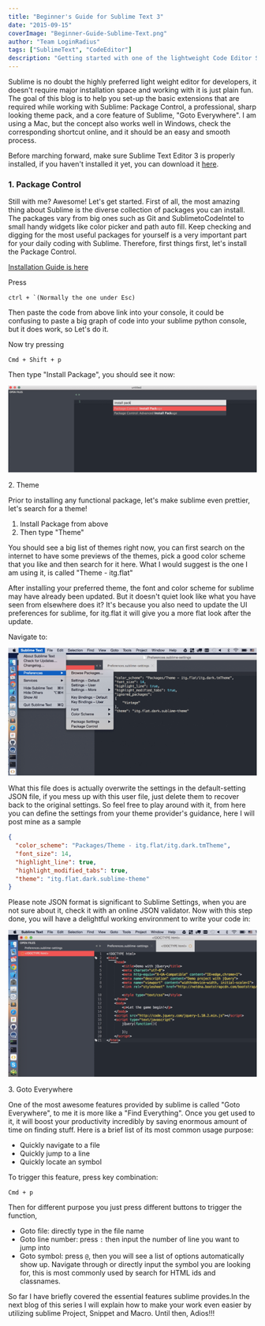 ```yaml
---
title: "Beginner's Guide for Sublime Text 3"
date: "2015-09-15"
coverImage: "Beginner-Guide-Sublime-Text.png"
author: "Team LoginRadius"
tags: ["SublimeText", "CodeEditor"]
description: "Getting started with one of the lightweight Code Editor Sublime Text and it's package control and shortcut commends"
---
```


Sublime is no doubt the highly preferred light weight editor for developers, it doesn't require major installation space and working with it is just plain fun. The goal of this blog is to help you set-up the basic extensions that are required while working with Sublime: Package Control, a professional, sharp looking theme pack, and a core feature of Sublime, "Goto Everywhere". I am using a Mac, but the concept also works well in Windows, check the corresponding shortcut online, and it should be an easy and smooth process.

Before marching forward, make sure Sublime Text Editor 3 is properly installed, if you haven't installed it yet, you can download it [here](http://www.sublimetext.com/3).

### 1\. Package Control

Still with me? Awesome! Let's get started. First of all, the most amazing thing about Sublime is the diverse collection of packages you can install. The packages vary from big ones such as Git and SublimetoCodeIntel to small handy widgets like color picker and path auto fill. Keep checking and digging for the most useful packages for yourself is a very important part for your daily coding with Sublime. Therefore, first things first, let's install the Package Control.

[Installation Guide is here](https://packagecontrol.io/installation)

Press

```
ctrl + `(Normally the one under Esc)
```

Then paste the code from above link into your console, it could be confusing to paste a big graph of code into your sublime python console, but it does work, so Let's do it.

Now try pressing

```
Cmd + Shift + p
```

Then type "Install Package", you should see it now:  

![install-package](install-package.png)

2\. Theme

Prior to installing any functional package, let's make sublime even prettier, let's search for a theme!

1. Install Package from above
2. Then type "Theme"

You should see a big list of themes right now, you can first search on the internet to have some previews of the themes, pick a good color scheme that you like and then search for it here. What I would suggest is the one I am using it, is called "Theme - itg.flat"

After installing your preferred theme, the font and color scheme for sublime may have already been updated. But it doesn't quiet look like what you have seen from elsewhere does it? It's because you also need to update the UI preferences for sublime, for itg.flat it will give you a more flat look after the update.

Navigate to:

![user-preference](user-preference.png)

What this file does is actually overwrite the settings in the default-setting JSON file, if you mess up with this user file, just delete them to recover back to the original settings. So feel free to play around with it, from here you can define the settings from your theme provider's guidance, here I will post mine as a sample

```json
{
  "color_scheme": "Packages/Theme - itg.flat/itg.dark.tmTheme",
  "font_size": 14,
  "highlight_line": true,
  "highlight_modified_tabs": true,
  "theme": "itg.flat.dark.sublime-theme"
}
```

Please note JSON format is significant to Sublime Settings, when you are not sure about it, check it with an online JSON validator. Now with this step done, you will have a delightful working environment to write your code in:  

![sample-code](sample-code.png)

3\. Goto Everywhere

One of the most awesome features provided by sublime is called "Goto Everywhere", to me it is more like a "Find Everything". Once you get used to it, it will boost your productivity incredibly by saving enormous amount of time on finding stuff. Here is a brief list of its most common usage purpose:

- Quickly navigate to a file
- Quickly jump to a line
- Quickly locate an symbol

To trigger this feature, press key combination:

```
Cmd + p
```

Then for different purpose you just press different buttons to trigger the function,

- Goto file: directly type in the file name
- Goto line number: press `:` then input the number of line you want to jump into
- Goto symbol: press `@`, then you will see a list of options automatically show up. Navigate through or directly input the symbol you are looking for, this is most commonly used by search for HTML ids and classnames.

So far I have briefly covered the essential features sublime provides.In the next blog of this series I will explain how to make your work even easier by utilizing sublime Project, Snippet and Macro. 
Until then, Adios!!!
